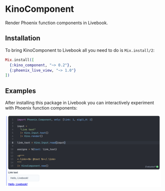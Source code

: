 # KinoComponent

Render Phoenix function components in Livebook.

## Installation

To bring KinoComponent to Livebook all you need to do is `Mix.install/2`:

```elixir
Mix.install([
  {:kino_component, "~> 0.2"},
  {:phoenix_live_view, "~> 1.0"}
])
```

## Examples

After installing this package in Livebook you can interactively experiment with
Phoenix function components:

![](.github/images/link.png)
